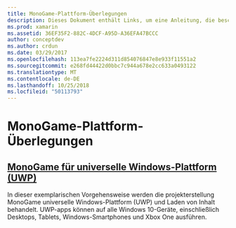 ```yaml
---
title: MonoGame-Plattform-Überlegungen
description: Dieses Dokument enthält Links, um eine Anleitung, die beschreibt, wie Sie mit MonoGame in UWP. Das verknüpfte Handbuch wird erläutert, wie eine Anwendung einrichten, führen Sie es auf der Xbox One, verweisen auf Inhalte und mehr.
ms.prod: xamarin
ms.assetid: 36EF35F2-882C-4DCF-A95D-A36EFA47BCCC
author: conceptdev
ms.author: crdun
ms.date: 03/29/2017
ms.openlocfilehash: 113ea7fe2224d311d854076847e8e933f11551a2
ms.sourcegitcommit: e268fd44422d0bbc7c944a678e2cc633a0493122
ms.translationtype: MT
ms.contentlocale: de-DE
ms.lasthandoff: 10/25/2018
ms.locfileid: "50113793"
---
```

# <a name="monogame-platform-specific-considerations"></a>MonoGame-Plattform-Überlegungen

## <a name="monogame-on-universal-windows-platform-uwpgraphics-gamesmonogameplatformsuwpmd"></a>[MonoGame für universelle Windows-Plattform (UWP)](~/graphics-games/monogame/platforms/uwp.md)

In dieser exemplarischen Vorgehensweise werden die projekterstellung MonoGame universelle Windows-Plattform (UWP) und Laden von Inhalt behandelt. UWP-apps können auf alle Windows 10-Geräte, einschließlich Desktops, Tablets, Windows-Smartphones und Xbox One ausführen.

